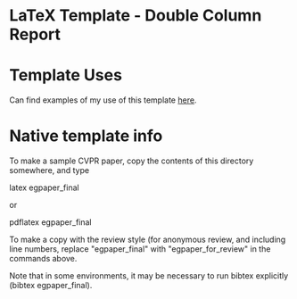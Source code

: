 LaTeX Template - Double Column Report
=================================

# Template Uses
Can find examples of my use of this template [here](https://github.com/francisco-camargo/francisco-camargo?tab=readme-ov-file#projects).

# Native template info
To make a sample CVPR paper, copy the contents of this directory
somewhere, and type

 latex egpaper_final

or 

 pdflatex egpaper_final


To make a copy with the review style (for anonymous review, and
including line numbers, replace "egpaper_final" with
"egpaper_for_review" in the commands above.

Note that in some environments, it may be necessary to run bibtex explicitly (bibtex egpaper_final).
